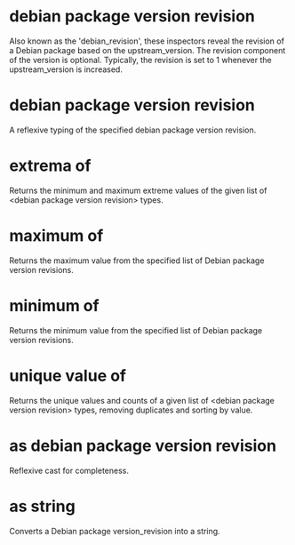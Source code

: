 # debian package version revision

Also known as the &#39;debian_revision&#39;, these inspectors reveal the revision of a Debian package based on the upstream_version. The revision component of the version is optional. Typically, the revision is set to 1 whenever the upstream_version is increased.

# debian package version revision <debian package version revision>

A reflexive typing of the specified debian package version revision.

# extrema of <debian package version revision>

Returns the minimum and maximum extreme values of the given list of &lt;debian package version revision&gt; types.

# maximum of <debian package version revision>

Returns the maximum value from the specified list of Debian package version revisions.

# minimum of <debian package version revision>

Returns the minimum value from the specified list of Debian package version revisions.

# unique value of <debian package version revision>

Returns the unique values and counts of a given list of &lt;debian package version revision&gt; types, removing duplicates and sorting by value.

# <debian package version revision> as debian package version revision

Reflexive cast for completeness.

# <debian package version revision> as string

Converts a Debian package version_revision into a string.
